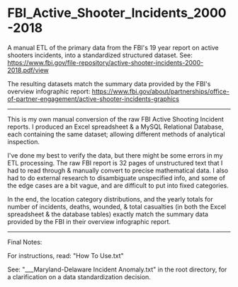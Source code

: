 # FBI_Active_Shooter_Incidents_2000-2018
A manual ETL of the primary data from the FBI's 19 year report on active shooters incidents, into a standardized structured dataset.
See:
https://www.fbi.gov/file-repository/active-shooter-incidents-2000-2018.pdf/view

The resulting datasets match the summary data provided by the FBI's overview infographic report:
https://www.fbi.gov/about/partnerships/office-of-partner-engagement/active-shooter-incidents-graphics

----

This is my own manual conversion of the raw FBI Active Shooting Incident reports. I produced an Excel spreadsheet & a MySQL Relational Database, each containing the same dataset; allowing different methods of analytical inspection.

I've done my best to verify the data, but there might be some errors in my ETL processing. The raw FBI report is 32 pages of unstructured text that I had to read through & manually convert to precise mathematical data. I also had to do external research to disambiguate unspecified info, and some of the edge cases are a bit vague, and are difficult to put into fixed categories.

In the end, the location category distributions, and the yearly totals for number of incidents, deaths, wounded, & total casualties (in both the Excel spreadsheet & the database tables) exactly match the summary data provided by the FBI in their overview infographic report.

----

Final Notes:

For instructions, read: "How To Use.txt"

See: "___Maryland-Delaware Incident Anomaly.txt" in the root directory, for a clarification on a data standardization decision.
